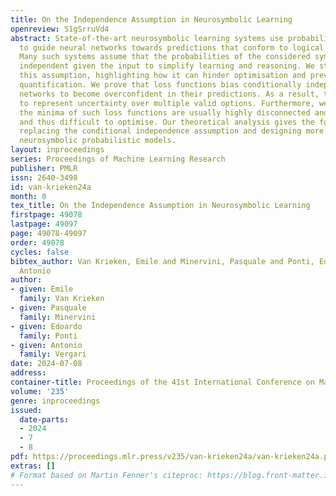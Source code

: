 ```yaml
---
title: On the Independence Assumption in Neurosymbolic Learning
openreview: S1gSrruVd4
abstract: State-of-the-art neurosymbolic learning systems use probabilistic reasoning
  to guide neural networks towards predictions that conform to logical constraints.
  Many such systems assume that the probabilities of the considered symbols are conditionally
  independent given the input to simplify learning and reasoning. We study and criticise
  this assumption, highlighting how it can hinder optimisation and prevent uncertainty
  quantification. We prove that loss functions bias conditionally independent neural
  networks to become overconfident in their predictions. As a result, they are unable
  to represent uncertainty over multiple valid options. Furthermore, we prove that
  the minima of such loss functions are usually highly disconnected and non-convex,
  and thus difficult to optimise. Our theoretical analysis gives the foundation for
  replacing the conditional independence assumption and designing more expressive
  neurosymbolic probabilistic models.
layout: inproceedings
series: Proceedings of Machine Learning Research
publisher: PMLR
issn: 2640-3498
id: van-krieken24a
month: 0
tex_title: On the Independence Assumption in Neurosymbolic Learning
firstpage: 49078
lastpage: 49097
page: 49078-49097
order: 49078
cycles: false
bibtex_author: Van Krieken, Emile and Minervini, Pasquale and Ponti, Edoardo and Vergari,
  Antonio
author:
- given: Emile
  family: Van Krieken
- given: Pasquale
  family: Minervini
- given: Edoardo
  family: Ponti
- given: Antonio
  family: Vergari
date: 2024-07-08
address:
container-title: Proceedings of the 41st International Conference on Machine Learning
volume: '235'
genre: inproceedings
issued:
  date-parts:
  - 2024
  - 7
  - 8
pdf: https://proceedings.mlr.press/v235/van-krieken24a/van-krieken24a.pdf
extras: []
# Format based on Martin Fenner's citeproc: https://blog.front-matter.io/posts/citeproc-yaml-for-bibliographies/
---
```

